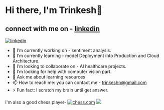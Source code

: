 # Hi there, I'm Trinkesh👋

## connect with me on - [linkedin](https://www.linkedin.com/in/trinkesh-nimsarkar-8165791b0/)

[![linkedin](https://content.linkedin.com/content/dam/me/business/en-us/amp/brand-site/v2/bg/LI-Logo.svg.original.svg)](https://www.linkedin.com/in/trinkesh-nimsarkar-8165791b0/)

- 🔭 I’m currently working on - sentiment analysis.
- 🌱 I’m currently learning - model Deployment into Production and Cloud Architecture.
- 👯 I’m looking to collaborate on - Al healthcare projects.
- 🤔 I’m looking for help with computer vision part.
- 💬 Ask me about learning resources
- 📫 How to reach me: you can contact me - trinkeshn@gmail.com
- ⚡ Fun fact: I scratch my brain until get answer.


I'm also a good chess player-
[![chess.com](https://images.chesscomfiles.com/uploads/v1/images_users/tiny_mce/SamCopeland/phpZA7QOK.png)](https://www.chess.com/member/trinkesh)
![](https://komarev.com/ghpvc/?username=Trinkesh)

